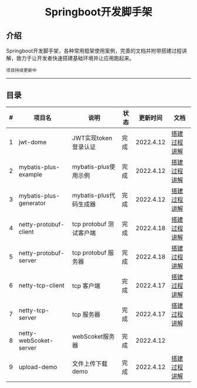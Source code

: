 <h1 align="center">Springboot开发脚手架</h1> 

## 介绍

Springboot开发脚手架，各种常用框架使用案例，完善的文档并附带搭建过程讲解，致力于让开发者快速搭建基础环境并让应用跑起来。

`项目持续更新中`

---

## 目录

| #    | 项目名                 | 说明                    | 状态 | 更新时间  | 文档                                   |
| ---- | ---------------------- | ----------------------- | ---- | --------- | -------------------------------------- |
| 1    | jwt-dome               | JWT实现token登录认证    | 完成 | 2022.4.12 | [搭建过程讲解](http://t.csdn.cn/uBLdp) |
| 2    | mybatis-plus-example   | mybatis-plus使用示例    | 完成 | 2022.4.12 | [搭建过程讲解](http://t.csdn.cn/oSwiZ) |
| 3    | mybatis-plus-generator | mybatis-plus代码生成器  | 完成 | 2022.4.12 | [搭建过程讲解](http://t.csdn.cn/wmdG5) |
| 4    | netty-protobuf-client  | tcp protobuf 测试客户端 | 完成 | 2022.4.18 | [搭建过程讲解](http://t.csdn.cn/Lneul) |
| 5    | netty-protobuf-server  | tcp protobuf 服务器     | 完成 | 2022.4.18 | [搭建过程讲解](http://t.csdn.cn/yCpAe) |
| 6    | netty-tcp-client       | tcp 客户端              | 完成 | 2022.4.17 | [搭建过程讲解](http://t.csdn.cn/yvjS5) |
| 7    | netty-tcp-server       | tcp 服务器              | 完成 | 2022.4.17 | [搭建过程讲解](http://t.csdn.cn/ti5xA) |
| 8    | netty-webScoket-server | webScoket服务器         | 完成 | 2022.4.12 |                                        |
| 9    | upload-demo            | 文件上传下载demo        | 完成 | 2022.4.12 | [搭建过程讲解](http://t.csdn.cn/ZFOYP) |



